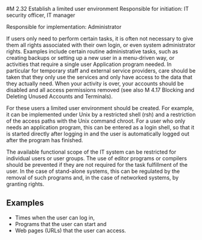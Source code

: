 #M 2.32 Establish a limited user environment
Responsible for initiation: IT security officer, IT manager

Responsible for implementation: Administrator

If users only need to perform certain tasks, it is often not necessary to give them all rights associated with their own login, or even system administrator rights. Examples include certain routine administrative tasks, such as creating backups or setting up a new user in a menu-driven way, or activities that require a single user Application program needed. In particular for temporary staff and external service providers, care should be taken that they only use the services and only have access to the data that they actually need. When your activity is over, your accounts should be disabled and all access permissions removed (see also M 4.17 Blocking and Deleting Unused Accounts and Terminals).

For these users a limited user environment should be created. For example, it can be implemented under Unix by a restricted shell (rsh) and a restriction of the access paths with the Unix command chroot. For a user who only needs an application program, this can be entered as a login shell, so that it is started directly after logging in and the user is automatically logged out after the program has finished.

The available functional scope of the IT system can be restricted for individual users or user groups. The use of editor programs or compilers should be prevented if they are not required for the task fulfillment of the user. In the case of stand-alone systems, this can be regulated by the removal of such programs and, in the case of networked systems, by granting rights.



## Examples 
* Times when the user can log in,
* Programs that the user can start and
* Web pages (URLs) that the user can access.




